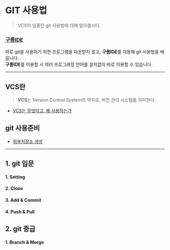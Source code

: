 # GIT 사용법
> VCS의 일종인 git 사용법에 대해 알아봅시다.

### [구름IDE](https://ide.goorm.io/)
따로 git을 사용하기 위한 프로그램을 다운받지 않고, **구름IDE**를 이용해 git 사용법을 배웁니다.  
**구름IDE**를 이용할 시 여러 프로그래밍 언어를 설치없이 바로 이용할 수 있습니다.


---
## VCS란
>**VCS**는 Version Control System의 약자로, 버전 관리 시스템을 의미한다.

+ [VCS는 무엇이고, 왜 사용하는가](index/VCS.md)

## git 사용준비  
+ [외부저장소 생성](index/repo.md)

---
## 1. git 입문
#### 1. Setting
#### 2. Clone
#### 3. Add & Commit
#### 4. Push & Pull
## 2. git 중급
#### 1. Branch & Merge

